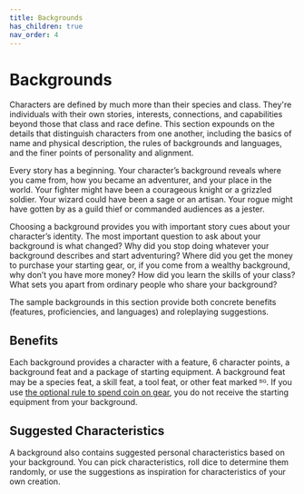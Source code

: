 ```yaml
---
title: Backgrounds
has_children: true
nav_order: 4
---
```


# Backgrounds
Characters are defined by much more than their species and class. They're individuals with their own stories, interests, connections, and capabilities beyond those that class and race define. This section expounds on the details that distinguish characters from one another, including the basics of name and physical description, the rules of backgrounds and languages, and the finer points of personality and alignment.

Every story has a beginning. Your character’s background reveals where you came from, how you became an adventurer, and your place in the world. Your fighter might have been a courageous knight or a grizzled soldier. Your wizard could have been a sage or an artisan. Your rogue might have gotten by as a guild thief or commanded audiences as a jester.

Choosing a background provides you with important story cues about your character’s identity. The most important question to ask about your background is what changed? Why did you stop doing whatever your background describes and start adventuring? Where did you get the money to purchase your starting gear, or, if you come from a wealthy background, why don’t you have more money? How did you learn the skills of your class? What sets you apart from ordinary people who share your background?

The sample backgrounds in this section provide both concrete benefits (features, proficiencies, and languages) and roleplaying suggestions.

## Benefits
Each background provides a character with a feature, 6 character points, a background feat and a package of starting equipment. A background feat may be a species feat, a skill feat, a tool feat, or other feat marked ᴮᴳ. If you use [the optional rule to spend coin on gear](http://stormchaserroleplaying.com/stormchaserRPG/Equipment/StartingEquipment/), you do not receive the starting equipment from your background.

## Suggested Characteristics
A background also contains suggested personal characteristics based on your background. You can pick characteristics, roll dice to determine them randomly, or use the suggestions as inspiration for characteristics of your own creation.
